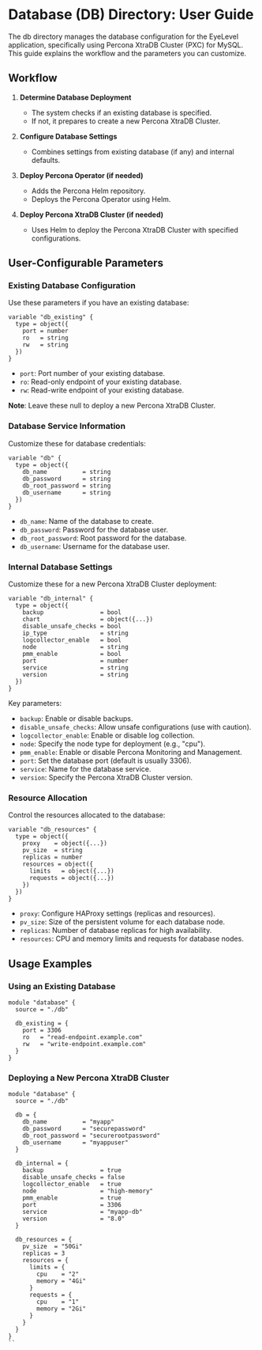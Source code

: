 # Database (DB) Directory: User Guide

The db directory manages the database configuration for the EyeLevel application, specifically using Percona XtraDB Cluster (PXC) for MySQL. This guide explains the workflow and the parameters you can customize.

## Workflow

1. **Determine Database Deployment**
   - The system checks if an existing database is specified.
   - If not, it prepares to create a new Percona XtraDB Cluster.

2. **Configure Database Settings**
   - Combines settings from existing database (if any) and internal defaults.

3. **Deploy Percona Operator (if needed)**
   - Adds the Percona Helm repository.
   - Deploys the Percona Operator using Helm.

4. **Deploy Percona XtraDB Cluster (if needed)**
   - Uses Helm to deploy the Percona XtraDB Cluster with specified configurations.

## User-Configurable Parameters

### Existing Database Configuration
Use these parameters if you have an existing database:

```hcl
variable "db_existing" {
  type = object({
    port = number
    ro   = string
    rw   = string
  })
}
```

- `port`: Port number of your existing database.
- `ro`: Read-only endpoint of your existing database.
- `rw`: Read-write endpoint of your existing database.

**Note**: Leave these null to deploy a new Percona XtraDB Cluster.

### Database Service Information
Customize these for database credentials:

```hcl
variable "db" {
  type = object({
    db_name          = string
    db_password      = string
    db_root_password = string
    db_username      = string
  })
}
```

- `db_name`: Name of the database to create.
- `db_password`: Password for the database user.
- `db_root_password`: Root password for the database.
- `db_username`: Username for the database user.

### Internal Database Settings
Customize these for a new Percona XtraDB Cluster deployment:

```hcl
variable "db_internal" {
  type = object({
    backup                = bool
    chart                 = object({...})
    disable_unsafe_checks = bool
    ip_type               = string
    logcollector_enable   = bool
    node                  = string
    pmm_enable            = bool
    port                  = number
    service               = string
    version               = string
  })
}
```

Key parameters:
- `backup`: Enable or disable backups.
- `disable_unsafe_checks`: Allow unsafe configurations (use with caution).
- `logcollector_enable`: Enable or disable log collection.
- `node`: Specify the node type for deployment (e.g., "cpu").
- `pmm_enable`: Enable or disable Percona Monitoring and Management.
- `port`: Set the database port (default is usually 3306).
- `service`: Name for the database service.
- `version`: Specify the Percona XtraDB Cluster version.

### Resource Allocation
Control the resources allocated to the database:

```hcl
variable "db_resources" {
  type = object({
    proxy    = object({...})
    pv_size  = string
    replicas = number
    resources = object({
      limits   = object({...})
      requests = object({...})
    })
  })
}
```

- `proxy`: Configure HAProxy settings (replicas and resources).
- `pv_size`: Size of the persistent volume for each database node.
- `replicas`: Number of database replicas for high availability.
- `resources`: CPU and memory limits and requests for database nodes.

## Usage Examples

### Using an Existing Database

```hcl
module "database" {
  source = "./db"
  
  db_existing = {
    port = 3306
    ro   = "read-endpoint.example.com"
    rw   = "write-endpoint.example.com"
  }
}
```

### Deploying a New Percona XtraDB Cluster

```hcl
module "database" {
  source = "./db"
  
  db = {
    db_name          = "myapp"
    db_password      = "securepassword"
    db_root_password = "securerootpassword"
    db_username      = "myappuser"
  }
  
  db_internal = {
    backup                = true
    disable_unsafe_checks = false
    logcollector_enable   = true
    node                  = "high-memory"
    pmm_enable            = true
    port                  = 3306
    service               = "myapp-db"
    version               = "8.0"
  }
  
  db_resources = {
    pv_size  = "50Gi"
    replicas = 3
    resources = {
      limits = {
        cpu    = "2"
        memory = "4Gi"
      }
      requests = {
        cpu    = "1"
        memory = "2Gi"
      }
    }
  }
}
``